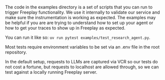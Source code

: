The code in the examples directory is a set of scripts that you can run to
trigger Freeplay functionality. We use it internally to validate our service and
make sure the instrumentation is working as expected. The examples may be
helpful if you are are trying to understand how to set up your agent or how to
get your traces to show up in Freeplay as expected.

You can run it like so: `uv run pytest examples/test_research_agent.py`.

Most tests require environment variables to be set via an .env file in the root
repository.

In the default setup, requests to LLMs are captured via VCR so our tests do not
cost a fortune, but requests to localhost are allowed through, so we can test
against a locally running Freeplay server.

